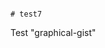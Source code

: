                                                                                                                                                                                                                                                                                                                                                                                                                                                                                                      # test7
Test "graphical-gist"